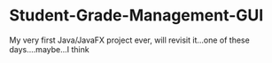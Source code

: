 # Student-Grade-Management-GUI
My very first Java/JavaFX project ever, will revisit it...one of these days....maybe...I think
